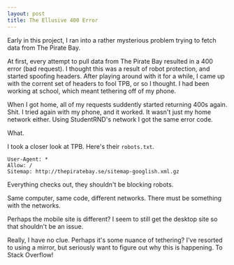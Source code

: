 ```yaml
---
layout: post
title: The Ellusive 400 Error
---
```


Early in this project, I ran into a rather mysterious problem trying to fetch data from The Pirate Bay.

At first, every attempt to pull data from The Pirate Bay resulted in a 400 error (bad request).
I thought this was a result of robot protection, and started spoofing headers.
After playing around with it for a while, I came up with the corrent set of headers to fool TPB, or so I thought.
I had been working at school, which meant tethering off of my phone.

When I got home, all of my requests suddently started returning 400s again. Shit.
I tried again with my phone, and it worked.
It wasn't just my home network either.
Using StudentRND's network I got the same error code.

What.

I took a closer look at TPB. Here's their `robots.txt`.

	User-Agent: *
	Allow: /
	Sitemap: http://thepiratebay.se/sitemap-googlish.xml.gz

Everything checks out, they shouldn't be blocking robots.

Same computer, same code, different networks. There must be something with the networks.

Perhaps the mobile site is different?
I seem to still get the desktop site so that shouldn't be an issue.

Really, I have no clue. Perhaps it's some nuance of tethering?
I've resorted to using a mirror, but seriously want to figure out why this is happening.
To Stack Overflow!
